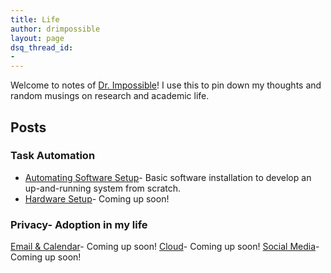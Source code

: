 ```yaml
---
title: Life
author: drimpossible
layout: page
dsq_thread_id:
-
---
```


Welcome to notes of [Dr. Impossible]({{site.baseurl}}/about)! I use this to pin down my thoughts and random musings on research and academic life. 

## Posts

### Task Automation
 * [Automating Software Setup]({{site.baseurl}}/blog/life/software_setup/)- Basic software installation to develop an up-and-running system from scratch.
 * [Hardware Setup]({{site.baseurl}}/blog/life/my_hardware_setup/)- Coming up soon!

### Privacy- Adoption in my life
[Email & Calendar]({{site.baseurl}}/blog/life/cutting_down_on_google/)- Coming up soon!
[Cloud]({{site.baseurl}}/blog/life/setting_private_server/)- Coming up soon!
[Social Media]()- Coming up soon!
